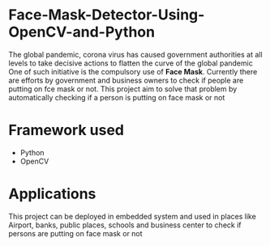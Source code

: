 # Face-Mask-Detector-Using-OpenCV-and-Python
The global pandemic, corona virus has caused government authorities at all levels to take decisive actions to flatten the curve of the global pandemic
One of such initiative is the compulsory use of **Face Mask**. Currently there are efforts by government and business owners to check if people are putting on fce mask or not.
This project aim to solve that problem by automatically checking if a person is putting on face mask or not
# Framework used
- Python
- OpenCV
# Applications
This project can be deployed in embedded system and used in places like Airport, banks, public places, schools and business center to check if persons are putting on face mask or not
